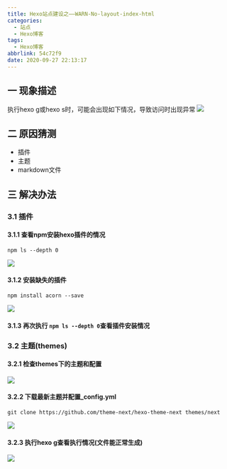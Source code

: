 ```yaml
---
title: Hexo站点建设之——WARN-No-layout-index-html
categories:
  - 站点
  - Hexo博客
tags:
  - Hexo博客
abbrlink: 54c72f9
date: 2020-09-27 22:13:17
---
```

## 一 现象描述

执行hexo g或hexo s时，可能会出现如下情况，导致访问时出现异常
![][1]
<!--more-->

## 二 原因猜测

* 插件
* 主题
* markdown文件

## 三 解决办法

### 3.1 插件

#### 3.1.1 查看npm安装hexo插件的情况

```
npm ls --depth 0
```
![][2]

#### 3.1.2 安装缺失的插件
```
npm install acorn --save
```

![][3]
#### 3.1.3 再次执行 `npm ls --depth 0`查看插件安装情况
### 3.2 主题(themes)

#### 3.2.1 检查themes下的主题和配置
![][4]

#### 3.2.2 下载最新主题并配置_config.yml

```
git clone https://github.com/theme-next/hexo-theme-next themes/next
```
![][5]

#### 3.2.3 执行hexo g查看执行情况(文件能正常生成)
![][6]


[1]:https://cdn.jsdelivr.net/gh/pgzxc/CDN/blog-image/hexo-error-no-layout-view.png
[2]:https://cdn.jsdelivr.net/gh/pgzxc/CDN/blog-image/hexo-error-npm-depth.png
[3]:https://cdn.jsdelivr.net/gh/pgzxc/CDN/blog-image/hexo-error-install-save.png
[4]:https://cdn.jsdelivr.net/gh/pgzxc/CDN/blog-image/hexo-error-themes-view.png
[5]:https://cdn.jsdelivr.net/gh/pgzxc/CDN/blog-image/hexo-error-themes-clone-local.png
[6]:https://cdn.jsdelivr.net/gh/pgzxc/CDN/blog-image/hexo-error-gene-file.png